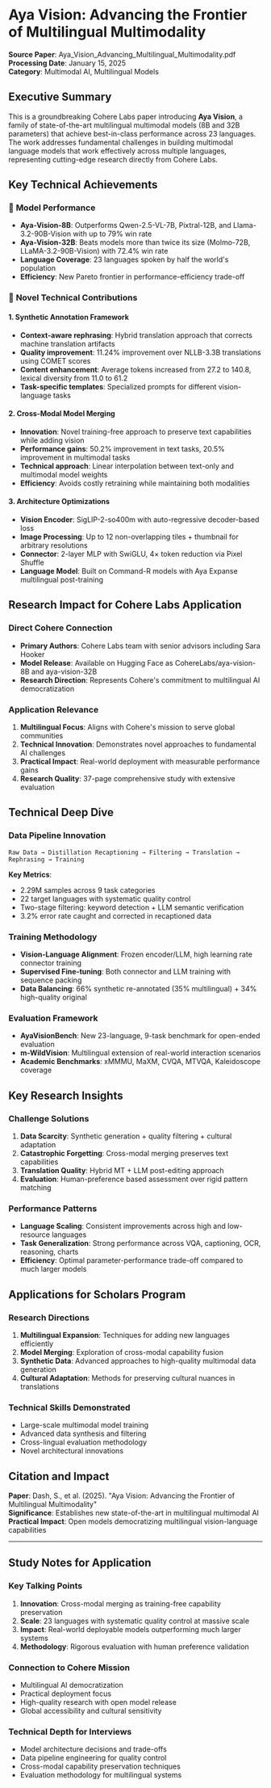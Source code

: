 # Aya Vision: Advancing the Frontier of Multilingual Multimodality

**Source Paper**: Aya_Vision_Advancing_Multilingual_Multimodality.pdf  
**Processing Date**: January 15, 2025  
**Category**: Multimodal AI, Multilingual Models  

## Executive Summary

This is a groundbreaking Cohere Labs paper introducing **Aya Vision**, a family of state-of-the-art multilingual multimodal models (8B and 32B parameters) that achieve best-in-class performance across 23 languages. The work addresses fundamental challenges in building multimodal language models that work effectively across multiple languages, representing cutting-edge research directly from Cohere Labs.

## Key Technical Achievements

### 🎯 **Model Performance**
- **Aya-Vision-8B**: Outperforms Qwen-2.5-VL-7B, Pixtral-12B, and Llama-3.2-90B-Vision with up to 79% win rate
- **Aya-Vision-32B**: Beats models more than twice its size (Molmo-72B, LLaMA-3.2-90B-Vision) with 72.4% win rate
- **Language Coverage**: 23 languages spoken by half the world's population
- **Efficiency**: New Pareto frontier in performance-efficiency trade-off

### 🔬 **Novel Technical Contributions**

#### 1. **Synthetic Annotation Framework**
- **Context-aware rephrasing**: Hybrid translation approach that corrects machine translation artifacts
- **Quality improvement**: 11.24% improvement over NLLB-3.3B translations using COMET scores
- **Content enhancement**: Average tokens increased from 27.2 to 140.8, lexical diversity from 11.0 to 61.2
- **Task-specific templates**: Specialized prompts for different vision-language tasks

#### 2. **Cross-Modal Model Merging**
- **Innovation**: Novel training-free approach to preserve text capabilities while adding vision
- **Performance gains**: 50.2% improvement in text tasks, 20.5% improvement in multimodal tasks
- **Technical approach**: Linear interpolation between text-only and multimodal model weights
- **Efficiency**: Avoids costly retraining while maintaining both modalities

#### 3. **Architecture Optimizations**
- **Vision Encoder**: SigLIP-2-so400m with auto-regressive decoder-based loss
- **Image Processing**: Up to 12 non-overlapping tiles + thumbnail for arbitrary resolutions
- **Connector**: 2-layer MLP with SwiGLU, 4× token reduction via Pixel Shuffle
- **Language Model**: Built on Command-R models with Aya Expanse multilingual post-training

## Research Impact for Cohere Labs Application

### **Direct Cohere Connection**
- **Primary Authors**: Cohere Labs team with senior advisors including Sara Hooker
- **Model Release**: Available on Hugging Face as CohereLabs/aya-vision-8B and aya-vision-32B
- **Research Direction**: Represents Cohere's commitment to multilingual AI democratization

### **Application Relevance**
1. **Multilingual Focus**: Aligns with Cohere's mission to serve global communities
2. **Technical Innovation**: Demonstrates novel approaches to fundamental AI challenges
3. **Practical Impact**: Real-world deployment with measurable performance gains
4. **Research Quality**: 37-page comprehensive study with extensive evaluation

## Technical Deep Dive

### **Data Pipeline Innovation**
```
Raw Data → Distillation Recaptioning → Filtering → Translation → Rephrasing → Training
```

**Key Metrics**:
- 2.29M samples across 9 task categories
- 22 target languages with systematic quality control
- Two-stage filtering: keyword detection + LLM semantic verification
- 3.2% error rate caught and corrected in recaptioned data

### **Training Methodology**
- **Vision-Language Alignment**: Frozen encoder/LLM, high learning rate connector training
- **Supervised Fine-tuning**: Both connector and LLM training with sequence packing
- **Data Balancing**: 66% synthetic re-annotated (35% multilingual) + 34% high-quality original

### **Evaluation Framework**
- **AyaVisionBench**: New 23-language, 9-task benchmark for open-ended evaluation
- **m-WildVision**: Multilingual extension of real-world interaction scenarios
- **Academic Benchmarks**: xMMMU, MaXM, CVQA, MTVQA, Kaleidoscope coverage

## Key Research Insights

### **Challenge Solutions**
1. **Data Scarcity**: Synthetic generation + quality filtering + cultural adaptation
2. **Catastrophic Forgetting**: Cross-modal merging preserves text capabilities
3. **Translation Quality**: Hybrid MT + LLM post-editing approach
4. **Evaluation**: Human-preference based assessment over rigid pattern matching

### **Performance Patterns**
- **Language Scaling**: Consistent improvements across high and low-resource languages
- **Task Generalization**: Strong performance across VQA, captioning, OCR, reasoning, charts
- **Efficiency**: Optimal parameter-performance trade-off compared to much larger models

## Applications for Scholars Program

### **Research Directions**
1. **Multilingual Expansion**: Techniques for adding new languages efficiently
2. **Model Merging**: Exploration of cross-modal capability fusion
3. **Synthetic Data**: Advanced approaches to high-quality multimodal data generation
4. **Cultural Adaptation**: Methods for preserving cultural nuances in translations

### **Technical Skills Demonstrated**
- Large-scale multimodal model training
- Advanced data synthesis and filtering
- Cross-lingual evaluation methodology
- Novel architectural innovations

## Citation and Impact

**Paper**: Dash, S., et al. (2025). "Aya Vision: Advancing the Frontier of Multilingual Multimodality"  
**Significance**: Establishes new state-of-the-art in multilingual multimodal AI  
**Practical Impact**: Open models democratizing multilingual vision-language capabilities  

---

## Study Notes for Application

### **Key Talking Points**
1. **Innovation**: Cross-modal merging as training-free capability preservation
2. **Scale**: 23 languages with systematic quality control at massive scale
3. **Impact**: Real-world deployable models outperforming much larger systems
4. **Methodology**: Rigorous evaluation with human preference validation

### **Connection to Cohere Mission**
- Multilingual AI democratization
- Practical deployment focus
- High-quality research with open model release
- Global accessibility and cultural sensitivity

### **Technical Depth for Interviews**
- Model architecture decisions and trade-offs
- Data pipeline engineering for quality control
- Cross-modal capability preservation techniques
- Evaluation methodology for multilingual systems
